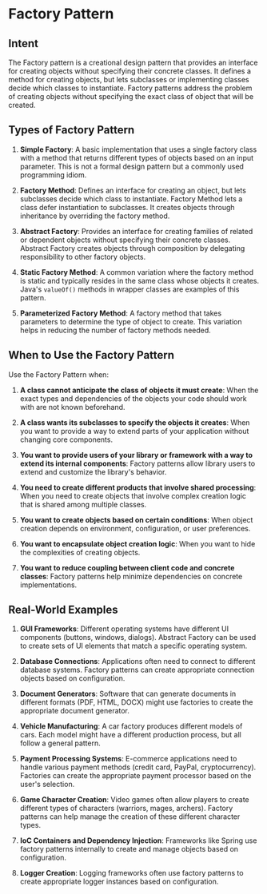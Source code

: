 # Factory Pattern

## Intent
The Factory pattern is a creational design pattern that provides an interface for creating objects without specifying their concrete classes. It defines a method for creating objects, but lets subclasses or implementing classes decide which classes to instantiate. Factory patterns address the problem of creating objects without specifying the exact class of object that will be created.

## Types of Factory Pattern

1. **Simple Factory**: A basic implementation that uses a single factory class with a method that returns different types of objects based on an input parameter. This is not a formal design pattern but a commonly used programming idiom.

2. **Factory Method**: Defines an interface for creating an object, but lets subclasses decide which class to instantiate. Factory Method lets a class defer instantiation to subclasses. It creates objects through inheritance by overriding the factory method.

3. **Abstract Factory**: Provides an interface for creating families of related or dependent objects without specifying their concrete classes. Abstract Factory creates objects through composition by delegating responsibility to other factory objects.

4. **Static Factory Method**: A common variation where the factory method is static and typically resides in the same class whose objects it creates. Java's `valueOf()` methods in wrapper classes are examples of this pattern.

5. **Parameterized Factory Method**: A factory method that takes parameters to determine the type of object to create. This variation helps in reducing the number of factory methods needed.

## When to Use the Factory Pattern

Use the Factory Pattern when:

1. **A class cannot anticipate the class of objects it must create**: When the exact types and dependencies of the objects your code should work with are not known beforehand.

2. **A class wants its subclasses to specify the objects it creates**: When you want to provide a way to extend parts of your application without changing core components.

3. **You want to provide users of your library or framework with a way to extend its internal components**: Factory patterns allow library users to extend and customize the library's behavior.

4. **You need to create different products that involve shared processing**: When you need to create objects that involve complex creation logic that is shared among multiple classes.

5. **You want to create objects based on certain conditions**: When object creation depends on environment, configuration, or user preferences.

6. **You want to encapsulate object creation logic**: When you want to hide the complexities of creating objects.

7. **You want to reduce coupling between client code and concrete classes**: Factory patterns help minimize dependencies on concrete implementations.

## Real-World Examples

1. **GUI Frameworks**: Different operating systems have different UI components (buttons, windows, dialogs). Abstract Factory can be used to create sets of UI elements that match a specific operating system.

2. **Database Connections**: Applications often need to connect to different database systems. Factory patterns can create appropriate connection objects based on configuration.

3. **Document Generators**: Software that can generate documents in different formats (PDF, HTML, DOCX) might use factories to create the appropriate document generator.

4. **Vehicle Manufacturing**: A car factory produces different models of cars. Each model might have a different production process, but all follow a general pattern.

5. **Payment Processing Systems**: E-commerce applications need to handle various payment methods (credit card, PayPal, cryptocurrency). Factories can create the appropriate payment processor based on the user's selection.

6. **Game Character Creation**: Video games often allow players to create different types of characters (warriors, mages, archers). Factory patterns can help manage the creation of these different character types.

7. **IoC Containers and Dependency Injection**: Frameworks like Spring use factory patterns internally to create and manage objects based on configuration.

8. **Logger Creation**: Logging frameworks often use factory patterns to create appropriate logger instances based on configuration.
